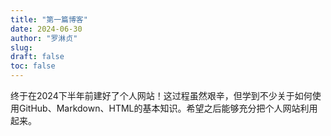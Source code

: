 ```yaml
---
title: "第一篇博客"
date: 2024-06-30
author: "罗淋贞"
slug:
draft: false
toc: false
---
```

终于在2024下半年前建好了个人网站！这过程虽然艰辛，但学到不少关于如何使用GitHub、Markdown、HTML的基本知识。希望之后能够充分把个人网站利用起来。